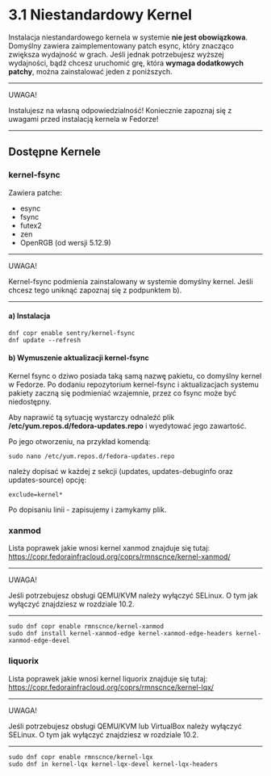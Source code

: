 # 3.1 Niestandardowy Kernel
Instalacja niestandardowego kernela w systemie **nie jest obowiązkowa**. Domyślny zawiera zaimplementowany patch esync, który znacząco zwiększa wydajność w grach. Jeśli jednak potrzebujesz wyższej wydajności, bądź chcesz uruchomić grę, która **wymaga dodatkowych patchy**, można zainstalować jeden z poniższych.

***
UWAGA!

Instalujesz na własną odpowiedzialność! Koniecznie zapoznaj się z uwagami przed instalacją kernela w Fedorze!
***

## Dostępne Kernele
### kernel-fsync
Zawiera patche:
- esync
- fsync
- futex2
- zen
- OpenRGB (od wersji 5.12.9)
***
UWAGA! 

Kernel-fsync podmienia zainstalowany w systemie domyślny kernel. Jeśli chcesz tego uniknąć zapoznaj się z podpunktem b).
***

#### a) Instalacja
```
dnf copr enable sentry/kernel-fsync
dnf update --refresh
```
#### b) Wymuszenie aktualizacji kernel-fsync
Kernel fsync o dziwo posiada taką samą nazwę pakietu, co domyślny kernel w Fedorze. Po dodaniu repozytorium kernel-fsync i aktualizacjach systemu pakiety zaczną się podmieniać wzajemnie, przez co fsync może być niedostępny.

Aby naprawić tą sytuację wystarczy odnaleźć plik **/etc/yum.repos.d/fedora-updates.repo** i wyedytować jego zawartość.

Po jego otworzeniu, na przykład komendą:
```
sudo nano /etc/yum.repos.d/fedora-updates.repo
```
należy dopisać w każdej z sekcji (updates, updates-debuginfo oraz updates-source) opcję:
```
exclude=kernel*
```

Po dopisaniu linii - zapisujemy i zamykamy plik.

### xanmod
Lista poprawek jakie wnosi kernel xanmod znajduje się tutaj:
https://copr.fedorainfracloud.org/coprs/rmnscnce/kernel-xanmod/
***
UWAGA! 

Jeśli potrzebujesz obsługi QEMU/KVM należy wyłączyć SELinux.
O tym jak wyłączyć znajdziesz w rozdziale 10.2.
***
```
sudo dnf copr enable rmnscnce/kernel-xanmod
sudo dnf install kernel-xanmod-edge kernel-xanmod-edge-headers kernel-xanmod-edge-devel
```

### liquorix
Lista poprawek jakie wnosi kernel liquorix znajduje się tutaj:
https://copr.fedorainfracloud.org/coprs/rmnscnce/kernel-lqx/
***
UWAGA! 

Jeśli potrzebujesz obsługi QEMU/KVM lub VirtualBox należy wyłączyć SELinux.
O tym jak wyłączyć znajdziesz w rozdziale 10.2.
***
```
sudo dnf copr enable rmnscnce/kernel-lqx
sudo dnf in kernel-lqx kernel-lqx-devel kernel-lqx-headers
```